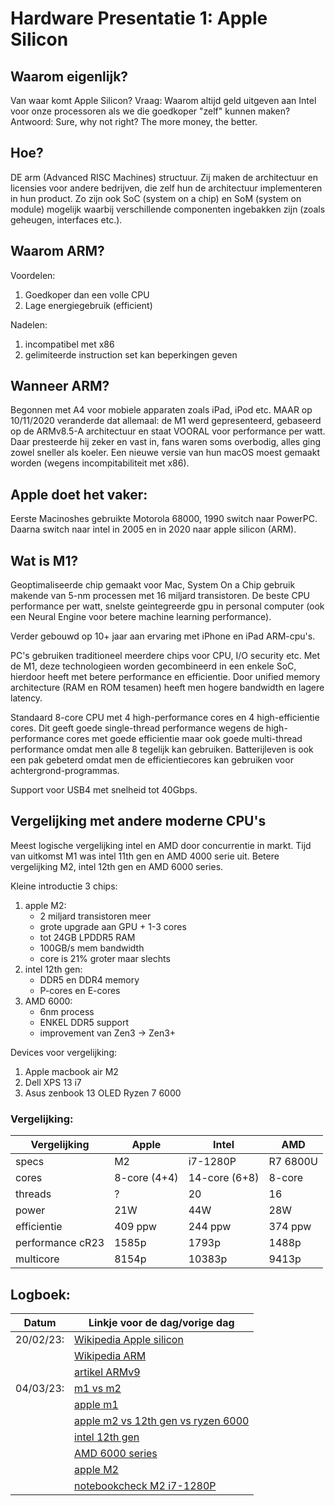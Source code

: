 # Hardware Presentatie 1: Apple Silicon

## Waarom eigenlijk?

Van waar komt Apple Silicon?
Vraag: Waarom altijd geld uitgeven aan Intel voor onze processoren als we die goedkoper "zelf" kunnen maken?
Antwoord: Sure, why not right? The more money, the better.

## Hoe?

DE arm (Advanced RISC Machines) structuur. 
Zij maken de architectuur en licensies voor andere bedrijven, 
die zelf hun de architectuur implementeren in hun product.
Zo zijn ook SoC (system on a chip) en SoM (system on module) mogelijk waarbij verschillende componenten 
ingebakken zijn (zoals geheugen, interfaces etc.).

## Waarom ARM?

Voordelen:

1. Goedkoper dan een volle CPU
2. Lage energiegebruik (efficient)

Nadelen:

1. incompatibel met x86
2. gelimiteerde instruction set kan beperkingen geven

## Wanneer ARM?

Begonnen met A4 voor mobiele apparaten zoals iPad, iPod etc.
MAAR op 10/11/2020 veranderde dat allemaal:
de M1 werd gepresenteerd, gebaseerd op de ARMv8.5-A architectuur en staat VOORAL voor performance per watt.
Daar presteerde hij zeker en vast in, fans waren soms overbodig, alles ging zowel sneller als 
koeler. Een nieuwe versie van hun macOS moest gemaakt worden (wegens incompitabiliteit met x86).

## Apple doet het vaker:

Eerste Macinoshes gebruikte Motorola 68000, 1990 switch naar PowerPC.
Daarna switch naar intel in 2005 en in 2020 naar apple silicon (ARM).

## Wat is M1?

Geoptimaliseerde chip gemaakt voor Mac, System On a Chip gebruik makende van 5-nm processen 
met 16 miljard transistoren. De beste CPU performance per watt, snelste geintegreerde gpu in 
personal computer (ook een Neural Engine voor betere machine learning performance). 

Verder gebouwd op 10+ jaar aan ervaring met iPhone en iPad ARM-cpu's.

PC's gebruiken traditioneel meerdere chips voor CPU, I/O security etc. 
Met de M1, deze technologieen worden gecombineerd in een enkele SoC,
hierdoor heeft met betere performance en efficientie.
Door unified memory architecture (RAM en ROM tesamen) heeft men hogere bandwidth
en lagere latency. 

Standaard 8-core CPU met 4 high-performance cores en 4 high-efficientie cores.
Dit geeft goede single-thread performance wegens de high-performance cores 
met goede efficientie maar ook goede multi-thread performance omdat men alle 8 
tegelijk kan gebruiken. Batterijleven is ook een pak gebeterd omdat men de efficientiecores
kan gebruiken voor achtergrond-programmas.

Support voor USB4 met snelheid tot 40Gbps.

## Vergelijking met andere moderne CPU's

Meest logische vergelijking intel en AMD door concurrentie in markt.
Tijd van uitkomst M1 was intel 11th gen en AMD 4000 serie uit.
Betere vergelijking M2, intel 12th gen en AMD 6000 series.

Kleine introductie 3 chips:

1. apple M2:
   * 2 miljard transistoren meer
   * grote upgrade aan GPU + 1-3 cores
   * tot 24GB LPDDR5 RAM
   * 100GB/s mem bandwidth
   * core is 21% groter maar slechts 
2. intel 12th gen:
   * DDR5 en DDR4 memory
   * P-cores en E-cores
3. AMD 6000:
   * 6nm process
   * ENKEL DDR5 support
   * improvement van Zen3 -> Zen3+

Devices voor vergelijking:
1. Apple macbook air M2
2. Dell XPS 13 i7
3. Asus zenbook 13 OLED Ryzen 7 6000 

### Vergelijking:

| Vergelijking | Apple | Intel | AMD | 
| ------------ | ----- | ----- | --- |
| specs        | M2    | i7-1280P | R7 6800U | 
| cores        | 8-core (4+4) | 14-core (6+8) | 8-core  |
| threads      | ?     | 20    | 16  |
| power        | 21W   | 44W   | 28W |
| efficientie  | 409 ppw | 244 ppw | 374 ppw |
| performance cR23 | 1585p | 1793p | 1488p |
| multicore    | 8154p | 10383p | 9413p |


## Logboek:

| Datum | Linkje voor de dag/vorige dag |
| ----- | ----------------------------- |
| 20/02/23: | [Wikipedia Apple silicon](https://en.wikipedia.org/wiki/Apple_silicon) |
|           | [Wikipedia ARM](https://en.wikipedia.org/wiki/ARM_architecture_family) | 
|           | [artikel ARMv9](https://www.anandtech.com/show/16584/arm-announces-armv9-architecture) |
| 04/03/23: | [m1 vs m2](https://web.archive.org/web/20220610100728/https://semianalysis.com/apple-m2-die-shot-and-architecture-analysis-big-cost-increase-and-a15-based-ip/) |
|           | [apple m1](https://www.apple.com/newsroom/2020/11/apple-unleashes-m1/) |
|           | [apple m2 vs 12th gen vs ryzen 6000](https://www.youtube.com/watch?v=Jw21otdS9Nk)|
|           | [intel 12th gen](https://www.intel.com/content/www/us/en/products/docs/processors/core/12th-gen-core-mobile-processors-brief.html)|
|           | [AMD 6000 series](https://www.amd.com/en/partner/ryzen-6000-series-mobile-processors) |
|           | [apple M2](https://www.apple.com/benl/newsroom/2022/06/apple-unveils-m2-with-breakthrough-performance-and-capabilities/)|
|           | [notebookcheck M2 i7-1280P](https://www.notebookcheck.net/Apple-M2-SoC-Analysis-Worse-CPU-efficiency-compared-to-the-M1.637834.0.html)|


